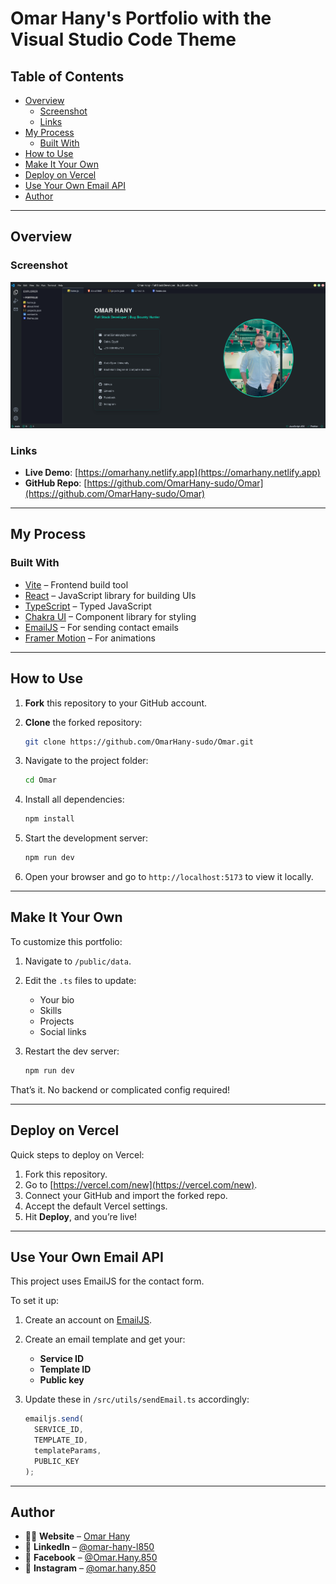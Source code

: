 # Omar Hany's Portfolio with the Visual Studio Code Theme

## Table of Contents

- [Overview](#overview)
  - [Screenshot](#screenshot)
  - [Links](#links)
- [My Process](#my-process)
  - [Built With](#built-with)
- [How to Use](#how-to-use)
- [Make It Your Own](#make-it-your-own)
- [Deploy on Vercel](#deploy-on-vercel)
- [Use Your Own Email API](#use-your-own-email-api)
- [Author](#author)

---

## Overview

### Screenshot

![Screenshot](./public/assets/project-vscode.webp)

### Links

- **Live Demo**: [https://omarhany.netlify.app](https://omarhany.netlify.app)
- **GitHub Repo**: [https://github.com/OmarHany-sudo/Omar](https://github.com/OmarHany-sudo/Omar)

---

## My Process

### Built With

- [Vite](https://vitejs.dev/) – Frontend build tool
- [React](https://reactjs.org/) – JavaScript library for building UIs
- [TypeScript](https://www.typescriptlang.org/) – Typed JavaScript
- [Chakra UI](https://chakra-ui.com/) – Component library for styling
- [EmailJS](https://www.emailjs.com/) – For sending contact emails
- [Framer Motion](https://www.framer.com/motion/) – For animations

---

## How to Use

1. **Fork** this repository to your GitHub account.
2. **Clone** the forked repository:

   ```bash
   git clone https://github.com/OmarHany-sudo/Omar.git
   ```

3. Navigate to the project folder:

   ```bash
   cd Omar
   ```

4. Install all dependencies:

   ```bash
   npm install
   ```

5. Start the development server:

   ```bash
   npm run dev
   ```

6. Open your browser and go to `http://localhost:5173` to view it locally.

---

## Make It Your Own

To customize this portfolio:

1. Navigate to `/public/data`.
2. Edit the `.ts` files to update:
   - Your bio
   - Skills
   - Projects
   - Social links
3. Restart the dev server:

   ```bash
   npm run dev
   ```

That’s it. No backend or complicated config required!

---

## Deploy on Vercel

Quick steps to deploy on Vercel:

1. Fork this repository.
2. Go to [https://vercel.com/new](https://vercel.com/new).
3. Connect your GitHub and import the forked repo.
4. Accept the default Vercel settings.
5. Hit **Deploy**, and you’re live!

---

## Use Your Own Email API

This project uses EmailJS for the contact form.

To set it up:

1. Create an account on [EmailJS](https://www.emailjs.com/).
2. Create an email template and get your:
   - **Service ID**
   - **Template ID**
   - **Public key**
3. Update these in `/src/utils/sendEmail.ts` accordingly:

   ```ts
   emailjs.send(
     SERVICE_ID,
     TEMPLATE_ID,
     templateParams,
     PUBLIC_KEY
   );
   ```

---

## Author

- 👨‍💻 **Website** – [Omar Hany](https://omarhany.netlify.app)
- 💼 **LinkedIn** – [@omar-hany-l850](https://www.linkedin.com/in/omar-hany-l850)
- 📘 **Facebook** – [@Omar.Hany.850](https://www.facebook.com/Omar.Hany.850)
- 📸 **Instagram** – [@omar.hany.850](https://www.instagram.com/omar.hany.850)